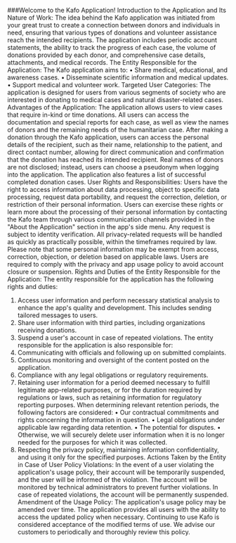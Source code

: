 ###Welcome to the Kafo Application!
Introduction to the Application and Its Nature of Work:
The idea behind the Kafo application was initiated from your great trust to create a connection between donors and individuals in need, ensuring that various types of donations and volunteer assistance reach the intended recipients. The application includes periodic account statements, the ability to track the progress of each case, the volume of donations provided by each donor, and comprehensive case details, attachments, and medical records.
The Entity Responsible for the Application:
The Kafo application aims to:
•	Share medical, educational, and awareness cases.
•	Disseminate scientific information and medical updates.
•	Support medical and volunteer work.
Targeted User Categories:
The application is designed for users from various segments of society who are interested in donating to medical cases and natural disaster-related cases.
Advantages of the Application:
The application allows users to view cases that require in-kind or time donations. All users can access the documentation and special reports for each case, as well as view the names of donors and the remaining needs of the humanitarian case.
After making a donation through the Kafo application, users can access the personal details of the recipient, such as their name, relationship to the patient, and direct contact number, allowing for direct communication and confirmation that the donation has reached its intended recipient. Real names of donors are not disclosed; instead, users can choose a pseudonym when logging into the application.
The application also features a list of successful completed donation cases.
User Rights and Responsibilities:
Users have the right to access information about data processing, object to specific data processing, request data portability, and request the correction, deletion, or restriction of their personal information. Users can exercise these rights or learn more about the processing of their personal information by contacting the Kafo team through various communication channels provided in the "About the Application" section in the app's side menu. Any request is subject to identity verification. All privacy-related requests will be handled as quickly as practically possible, within the timeframes required by law. Please note that some personal information may be exempt from access, correction, objection, or deletion based on applicable laws.
Users are required to comply with the privacy and app usage policy to avoid account closure or suspension.
Rights and Duties of the Entity Responsible for the Application:
The entity responsible for the application has the following rights and duties:
1.	Access user information and perform necessary statistical analysis to enhance the app's quality and development. This includes sending tailored messages to users.
2.	Share user information with third parties, including organizations receiving donations.
3.	Suspend a user's account in case of repeated violations.
The entity responsible for the application is also responsible for:
1.	Communicating with officials and following up on submitted complaints.
2.	Continuous monitoring and oversight of the content posted on the application.
3.	Compliance with any legal obligations or regulatory requirements.
4.	Retaining user information for a period deemed necessary to fulfill legitimate app-related purposes, or for the duration required by regulations or laws, such as retaining information for regulatory reporting purposes. When determining relevant retention periods, the following factors are considered:
•	Our contractual commitments and rights concerning the information in question.
•	Legal obligations under applicable law regarding data retention.
•	The potential for disputes.
•	Otherwise, we will securely delete user information when it is no longer needed for the purposes for which it was collected.
5.	Respecting the privacy policy, maintaining information confidentiality, and using it only for the specified purposes.
Actions Taken by the Entity in Case of User Policy Violations:
In the event of a user violating the application's usage policy, their account will be temporarily suspended, and the user will be informed of the violation. The account will be monitored by technical administrators to prevent further violations. In case of repeated violations, the account will be permanently suspended.
Amendment of the Usage Policy:
The application's usage policy may be amended over time. The application provides all users with the ability to access the updated policy when necessary. Continuing to use Kafo is considered acceptance of the modified terms of use. We advise our customers to periodically and thoroughly review this policy.
